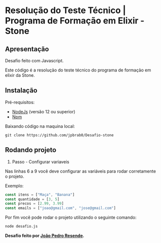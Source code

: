 # Resolução do Teste Técnico | Programa de Formação em Elixir - Stone
## Apresentação 

Desafio feito com Javascript.

Este código é a resolução do teste técnico do programa de formação em elixir da Stone.

## Instalação

Pré-requisitos:
* [NodeJs](https://nodejs.dev/) (versão 12 ou superior)
* [Npm](https://www.npmjs.com/)

Baixando código na maquina local:

```git
git clone https://github.com/jpbrab0/Desafio-stone
```
## Rodando projeto

1. Passo - Configurar variaveis

Nas linhas 6 a 9 você deve configurar as variáveis para rodar corretamente o projeto.

Exemplo:
```js
const itens = ["Maça", "Banana"]
const quantidade = [3, 5]
const precos = [2.99, 3.99]
const emails = ["joao@gmail.com", "jose@gmail.com"]
```

Por fim você pode rodar o projeto utilizando o seguinte comando:
```bash
node desafio.js
```

**Desafio feito por [João Pedro Resende](https://jpres.dev).**